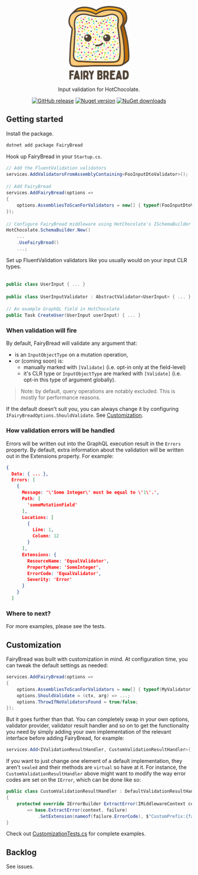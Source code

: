 <div align="center">
  <img alt="fairybread" src="logo.svg" height="200px">
  <p>
    Input validation for HotChocolate.
  </p>
  <p>
	  <a href="https://github.com/benmccallum/fairybread/releases"><img alt="GitHub release" src="https://img.shields.io/github/release/benmccallum/fairybread.svg"></a>
	  <a href="https://www.nuget.org/packages/FairyBread"><img alt="Nuget version" src="https://img.shields.io/nuget/v/FairyBread"></a>
	  <a href="https://www.nuget.org/packages/FairyBread"><img alt="NuGet downloads" src="https://img.shields.io/nuget/dt/FairyBread"></a>
  </p>
</div>

## Getting started

Install the package.

```bash
dotnet add package FairyBread
```

Hook up FairyBread in your `Startup.cs`.

```c#
// Add the FluentValidation validators
services.AddValidatorsFromAssemblyContaining<FooInputDtoValidator>();

// Add FairyBread
services.AddFairyBread(options =>
{
    options.AssembliesToScanForValidators = new[] { typeof(FooInputDtoValidator).Assembly };
});

// Configure FairyBread middleware using HotChocolate's ISchemaBuilder
HotChocolate.SchemaBuilder.New()
    ...
    .UseFairyBread()
    ...;
```

Set up FluentValidation validators like you usually would on your input CLR types.

```c#

public class UserInput { ... }

public class UserInputValidator : AbstractValidator<UserInput> { ... }

// An example GraphQL field in HotChocolate
public Task CreateUser(UserInput userInput) { ... }
```

### When validation will fire

By default, FairyBread will validate any argument that:
* is an `InputObjectType` on a mutation operation,
* or (coming soon) is:
    * manually marked with `[Validate]` (i.e. opt-in only at the field-level)
	* it's CLR type or `InputObjectType` are marked with `[Validate]` (i.e. opt-in this type of argument globally).

> Note: by default, query operations are notably excluded. This is mostly for performance reasons.

If the default doesn't suit you, you can always change it by configuring `IFairyBreadOptions.ShouldValidate`. See [Customization](#Customization).

### How validation errors will be handled

Errors will be written out into the GraphQL execution result in the `Errors` property. By default, 
extra information about the validation will be written out in the Extensions property. For example:
```json
{
  Data: { ... },
  Errors: [
    {
      Message: '\'Some Integer\' must be equal to \'1\'.',
      Path: [
        'someMutationField'
      ],
      Locations: [
        {
          Line: 1,
          Column: 12
        }
      ],
      Extensions: {
        ResourceName: 'EqualValidator',
        PropertyName: 'SomeInteger',
        ErrorCode: 'EqualValidator',
        Severity: 'Error'
      }
    }
  ]
```

### Where to next?

For more examples, please see the tests.

## Customization

FairyBread was built with customization in mind. At configuration time, you can tweak the default settings as needed:

```c#
services.AddFairyBread(options =>
{
    options.AssembliesToScanForValidators = new[] { typeof(MyValidator).Assembly };
    options.ShouldValidate = (ctx, arg) => ...;
    options.ThrowIfNoValidatorsFound = true/false;
});
```

But it goes further than that. You can completely swap in your own options, validator provider, 
validator result handler and so on to get the functionality you need by simply adding your own 
implementation of the relevant interface before adding FairyBread, for example:

```c#
services.Add<IValidationResultHandler, CustomValidationResultHandler>();
```

If you want to just change one element of a default implementation, they aren't `sealed` and 
their methods are `virtual` so have at it. For instance, the `CustomValidationResultHandler` above might want to
modify the way error codes are set on the `IError`, which can be done like so:

```c#
public class CustomValidationResultHandler : DefaultValidationResultHandler
{
    protected override IErrorBuilder ExtractError(IMiddlewareContext context, ValidationFailure failure)
        => base.ExtractError(context, failure)
            .SetExtension(nameof(failure.ErrorCode), $"CustomPrefix:{failure.ErrorCode}");
}
```

Check out <a href="src/FairyBread.Tests/CustomizationTests.cs">CustomizationTests.cs</a> for complete examples.

## Backlog

See issues.

